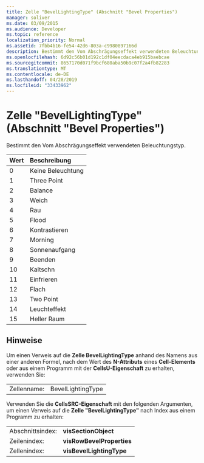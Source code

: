 ```yaml
---
title: Zelle "BevelLightingType" (Abschnitt "Bevel Properties")
manager: soliver
ms.date: 03/09/2015
ms.audience: Developer
ms.topic: reference
localization_priority: Normal
ms.assetid: 7fbb4b16-fe54-42d6-803a-c9980897166d
description: Bestimmt den Vom Abschrägungseffekt verwendeten Beleuchtungstyp.
ms.openlocfilehash: 6d92c56b01d192c1df04eecdaca4eb915baebcae
ms.sourcegitcommit: 8657170d071f9bcf680aba50b9c07f2a4fb82283
ms.translationtype: MT
ms.contentlocale: de-DE
ms.lasthandoff: 04/28/2019
ms.locfileid: "33433962"
---
```

# <a name="bevellightingtype-cell-bevel-properties-section"></a>Zelle "BevelLightingType" (Abschnitt "Bevel Properties")

Bestimmt den Vom Abschrägungseffekt verwendeten Beleuchtungstyp.
  
|**Wert**|**Beschreibung**|
|:-----|:-----|
|0  <br/> |Keine Beleuchtung  <br/> |
|1  <br/> |Three Point  <br/> |
|2  <br/> |Balance  <br/> |
|3  <br/> |Weich  <br/> |
|4   <br/> |Rau  <br/> |
|5   <br/> |Flood  <br/> |
|6   <br/> |Kontrastieren  <br/> |
|7   <br/> |Morning  <br/> |
|8   <br/> |Sonnenaufgang  <br/> |
|9   <br/> |Beenden  <br/> |
|10  <br/> |Kaltschn  <br/> |
|11  <br/> |Einfrieren  <br/> |
|12   <br/> |Flach  <br/> |
|13  <br/> |Two Point  <br/> |
|14   <br/> |Leuchteffekt  <br/> |
|15   <br/> |Heller Raum  <br/> |
   
## <a name="remarks"></a>Hinweise

Um einen Verweis auf die **Zelle BevelLightingType** anhand des Namens aus einer anderen Formel, nach dem Wert des **N-Attributs** eines **Cell-Elements** oder aus einem Programm mit der **CellsU-Eigenschaft** zu erhalten, verwenden Sie: 
  
|||
|:-----|:-----|
|Zellenname:  <br/> |BevelLightingType  <br/> |
   
Verwenden Sie die **CellsSRC-Eigenschaft** mit den folgenden Argumenten, um einen Verweis auf die **Zelle "BevelLightingType"** nach Index aus einem Programm zu erhalten: 
  
|||
|:-----|:-----|
|Abschnittsindex:  <br/> |**visSectionObject** <br/> |
|Zeilenindex:  <br/> |**visRowBevelProperties** <br/> |
|Zellenindex:  <br/> |**visBevelLightingType** <br/> |
   

